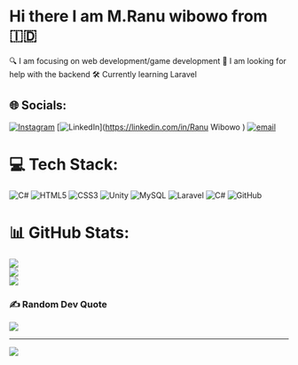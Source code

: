 # Hi there I am M.Ranu wibowo from 🇮🇩
🔍 I am focusing on web development/game development
🤝 I am looking for help with the backend
🛠️ Currently learning Laravel 

## 🌐 Socials:
[![Instagram](https://img.shields.io/badge/Instagram-%23E4405F.svg?logo=Instagram&logoColor=white)](https://instagram.com/ranuwibowow2020) [![LinkedIn](https://img.shields.io/badge/LinkedIn-%230077B5.svg?logo=linkedin&logoColor=white)](https://linkedin.com/in/Ranu Wibowo  ) [![email](https://img.shields.io/badge/Email-D14836?logo=gmail&logoColor=white)](mailto:ranuwibowo2024@gmail.com) 

# 💻 Tech Stack:
![C#](https://img.shields.io/badge/c%23-%23239120.svg?style=for-the-badge&logo=csharp&logoColor=white) ![HTML5](https://img.shields.io/badge/html5-%23E34F26.svg?style=for-the-badge&logo=html5&logoColor=white) ![CSS3](https://img.shields.io/badge/css3-%231572B6.svg?style=for-the-badge&logo=css3&logoColor=white) ![Unity](https://img.shields.io/badge/unity-%23000000.svg?style=for-the-badge&logo=unity&logoColor=white) ![MySQL](https://img.shields.io/badge/mysql-4479A1.svg?style=for-the-badge&logo=mysql&logoColor=white) ![Laravel](https://img.shields.io/badge/laravel-%23FF2D20.svg?style=for-the-badge&logo=laravel&logoColor=white) ![C#](https://img.shields.io/badge/c%23-%23239120.svg?style=for-the-badge&logo=csharp&logoColor=white) ![GitHub](https://img.shields.io/badge/github-%23121011.svg?style=for-the-badge&logo=github&logoColor=white)
# 📊 GitHub Stats:
![](https://github-readme-stats.vercel.app/api?username=Ranuwibowo&theme=dark&hide_border=false&include_all_commits=true&count_private=false)<br/>
![](https://nirzak-streak-stats.vercel.app/?user=Ranuwibowo&theme=dark&hide_border=false)<br/>
![](https://github-readme-stats.vercel.app/api/top-langs/?username=Ranuwibowo&theme=dark&hide_border=false&include_all_commits=true&count_private=false&layout=compact)

### ✍️ Random Dev Quote
![](https://quotes-github-readme.vercel.app/api?type=vetical&theme=radical)

---
[![](https://visitcount.itsvg.in/api?id=Ranuwibowo&icon=10&color=0)](https://visitcount.itsvg.in)

<!-- Proudly created with GPRM ( https://gprm.itsvg.in ) -->

<!--
**Ranuwibowo/Ranuwibowo** is a ✨ _special_ ✨ repository because its `README.md` (this file) appears on your GitHub profile.

Here are some ideas to get you started:

- 🔭 I’m currently working on ...
- 🌱 I’m currently learning ...
- 👯 I’m looking to collaborate on ...
- 🤔 I’m looking for help with ...
- 💬 Ask me about ...
- 📫 How to reach me: ...
- 😄 Pronouns: ...
- ⚡ Fun fact: ...
-->
